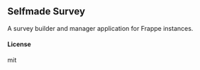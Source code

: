 ## Selfmade Survey

A survey builder and manager application for Frappe instances.

#### License

mit